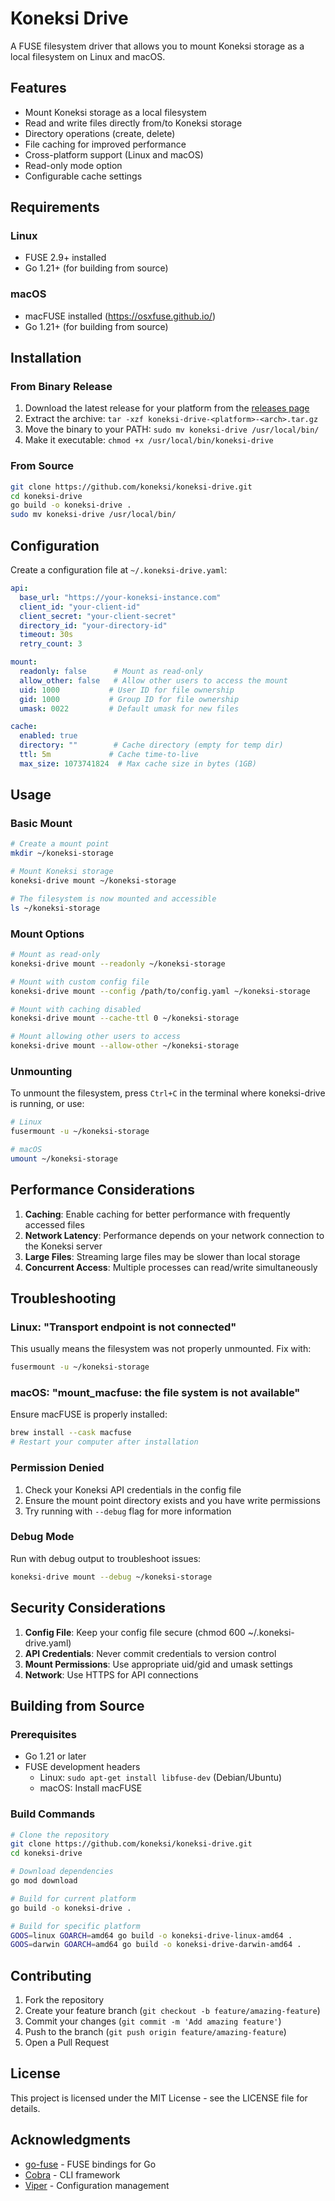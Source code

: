 # Koneksi Drive

A FUSE filesystem driver that allows you to mount Koneksi storage as a local filesystem on Linux and macOS.

## Features

- Mount Koneksi storage as a local filesystem
- Read and write files directly from/to Koneksi storage
- Directory operations (create, delete)
- File caching for improved performance
- Cross-platform support (Linux and macOS)
- Read-only mode option
- Configurable cache settings

## Requirements

### Linux
- FUSE 2.9+ installed
- Go 1.21+ (for building from source)

### macOS
- macFUSE installed (https://osxfuse.github.io/)
- Go 1.21+ (for building from source)

## Installation

### From Binary Release

1. Download the latest release for your platform from the [releases page](https://github.com/koneksi/koneksi-drive/releases)
2. Extract the archive: `tar -xzf koneksi-drive-<platform>-<arch>.tar.gz`
3. Move the binary to your PATH: `sudo mv koneksi-drive /usr/local/bin/`
4. Make it executable: `chmod +x /usr/local/bin/koneksi-drive`

### From Source

```bash
git clone https://github.com/koneksi/koneksi-drive.git
cd koneksi-drive
go build -o koneksi-drive .
sudo mv koneksi-drive /usr/local/bin/
```

## Configuration

Create a configuration file at `~/.koneksi-drive.yaml`:

```yaml
api:
  base_url: "https://your-koneksi-instance.com"
  client_id: "your-client-id"
  client_secret: "your-client-secret"
  directory_id: "your-directory-id"
  timeout: 30s
  retry_count: 3

mount:
  readonly: false      # Mount as read-only
  allow_other: false   # Allow other users to access the mount
  uid: 1000           # User ID for file ownership
  gid: 1000           # Group ID for file ownership
  umask: 0022         # Default umask for new files

cache:
  enabled: true
  directory: ""        # Cache directory (empty for temp dir)
  ttl: 5m             # Cache time-to-live
  max_size: 1073741824  # Max cache size in bytes (1GB)
```

## Usage

### Basic Mount

```bash
# Create a mount point
mkdir ~/koneksi-storage

# Mount Koneksi storage
koneksi-drive mount ~/koneksi-storage

# The filesystem is now mounted and accessible
ls ~/koneksi-storage
```

### Mount Options

```bash
# Mount as read-only
koneksi-drive mount --readonly ~/koneksi-storage

# Mount with custom config file
koneksi-drive mount --config /path/to/config.yaml ~/koneksi-storage

# Mount with caching disabled
koneksi-drive mount --cache-ttl 0 ~/koneksi-storage

# Mount allowing other users to access
koneksi-drive mount --allow-other ~/koneksi-storage
```

### Unmounting

To unmount the filesystem, press `Ctrl+C` in the terminal where koneksi-drive is running, or use:

```bash
# Linux
fusermount -u ~/koneksi-storage

# macOS
umount ~/koneksi-storage
```

## Performance Considerations

1. **Caching**: Enable caching for better performance with frequently accessed files
2. **Network Latency**: Performance depends on your network connection to the Koneksi server
3. **Large Files**: Streaming large files may be slower than local storage
4. **Concurrent Access**: Multiple processes can read/write simultaneously

## Troubleshooting

### Linux: "Transport endpoint is not connected"

This usually means the filesystem was not properly unmounted. Fix with:

```bash
fusermount -u ~/koneksi-storage
```

### macOS: "mount_macfuse: the file system is not available"

Ensure macFUSE is properly installed:

```bash
brew install --cask macfuse
# Restart your computer after installation
```

### Permission Denied

1. Check your Koneksi API credentials in the config file
2. Ensure the mount point directory exists and you have write permissions
3. Try running with `--debug` flag for more information

### Debug Mode

Run with debug output to troubleshoot issues:

```bash
koneksi-drive mount --debug ~/koneksi-storage
```

## Security Considerations

1. **Config File**: Keep your config file secure (chmod 600 ~/.koneksi-drive.yaml)
2. **API Credentials**: Never commit credentials to version control
3. **Mount Permissions**: Use appropriate uid/gid and umask settings
4. **Network**: Use HTTPS for API connections

## Building from Source

### Prerequisites

- Go 1.21 or later
- FUSE development headers
  - Linux: `sudo apt-get install libfuse-dev` (Debian/Ubuntu)
  - macOS: Install macFUSE

### Build Commands

```bash
# Clone the repository
git clone https://github.com/koneksi/koneksi-drive.git
cd koneksi-drive

# Download dependencies
go mod download

# Build for current platform
go build -o koneksi-drive .

# Build for specific platform
GOOS=linux GOARCH=amd64 go build -o koneksi-drive-linux-amd64 .
GOOS=darwin GOARCH=amd64 go build -o koneksi-drive-darwin-amd64 .
```

## Contributing

1. Fork the repository
2. Create your feature branch (`git checkout -b feature/amazing-feature`)
3. Commit your changes (`git commit -m 'Add amazing feature'`)
4. Push to the branch (`git push origin feature/amazing-feature`)
5. Open a Pull Request

## License

This project is licensed under the MIT License - see the LICENSE file for details.

## Acknowledgments

- [go-fuse](https://github.com/hanwen/go-fuse) - FUSE bindings for Go
- [Cobra](https://github.com/spf13/cobra) - CLI framework
- [Viper](https://github.com/spf13/viper) - Configuration management
